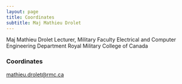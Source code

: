 ```yaml
---
layout: page
title: Coordinates
subtitle: Maj Mathieu Drolet
---
```


Maj Mathieu Drolet
Lecturer, Military Faculty
Electrical and Computer Engineering Department
Royal Military College of Canada

### Coordinates
mathieu.drolet@rmc.ca
